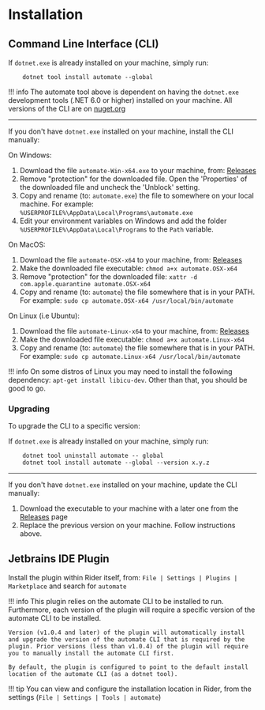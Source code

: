 # Installation

## Command Line Interface (CLI)

If `dotnet.exe` is already installed on your machine, simply run: 

``` batch
    dotnet tool install automate --global
```

!!! info
    The automate tool above is dependent on having the `dotnet.exe` development tools (.NET 6.0 or higher) installed on your machine. All versions of the CLI are on [nuget.org](https://www.nuget.org/packages/automate)

---

If you don't have `dotnet.exe` installed on your machine, install the CLI manually:

On Windows:

1. Download the file `automate-Win-x64.exe` to your machine, from: [Releases](https://github.com/jezzsantos/automate/releases)
2. Remove "protection" for the downloaded file. Open the 'Properties' of the downloaded file and uncheck the 'Unblock' setting.
3. Copy and rename (to: `automate.exe`) the file to somewhere on your local machine. For example: `%USERPROFILE%\AppData\Local\Programs\automate.exe`
4. Edit your environment variables on Windows and add the folder `%USERPROFILE%\AppData\Local\Programs` to the `Path` variable.

On MacOS:

1. Download the file `automate-OSX-x64` to your machine, from: [Releases](https://github.com/jezzsantos/automate/releases)
2. Make the downloaded file executable: `chmod a+x automate.OSX-x64`
3. Remove "protection" for the downloaded file: `xattr -d com.apple.quarantine automate.OSX-x64`
4. Copy and rename (to: `automate`) the file somewhere that is in your PATH. For example: `sudo cp automate.OSX-x64 /usr/local/bin/automate`

On Linux (i.e Ubuntu):

1. Download the file `automate-Linux-x64` to your machine, from: [Releases](https://github.com/jezzsantos/automate/releases)
2. Make the downloaded file executable: `chmod a+x automate.Linux-x64`
3. Copy and rename (to: `automate`) the file somewhere that is in your PATH. For example: `sudo cp automate.Linux-x64 /usr/local/bin/automate`

!!! info
    On some distros of Linux you may need to install the following dependency: `apt-get install libicu-dev`. Other than that, you should be good to go.

### Upgrading

To upgrade the CLI to a specific version:

If `dotnet.exe` is already installed on your machine, simply run:

``` batch
    dotnet tool uninstall automate -- global
    dotnet tool install automate --global --version x.y.z
```

---

If you don't have `dotnet.exe` installed on your machine, update the CLI manually:

1. Download the executable to  your machine with a later one from the [Releases](https://github.com/jezzsantos/automate/releases) page
2. Replace the previous version on your machine. Follow instructions above.

## Jetbrains IDE Plugin

<div id="plugin" style="float: right"></div>
<script src="https://plugins.jetbrains.com/assets/scripts/mp-widget.js"></script>
<script>
  MarketplaceWidget.setupMarketplaceWidget('install', 19421, "#plugin");
</script>

Install the plugin within Rider itself, from: `File | Settings | Plugins | Marketplace` and search for `automate`

!!! info
    This plugin relies on the automate CLI to be installed to run. Furthermore, each version of the plugin will require a specific version of the automate CLI to be installed. 

    Version (v1.0.4 and later) of the plugin will automatically install and upgrade the version of the automate CLI that is required by the plugin. Prior versions (less than v1.0.4) of the plugin will require you to manually install the automate CLI first.

    By default, the plugin is configured to point to the default install location of the automate CLI (as a dotnet tool). 

!!! tip
    You can view and configure the installation location in Rider, from the settings (`File | Settings | Tools | automate`)
